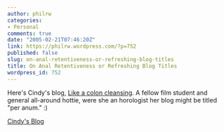 ```yaml
---
author: philrw
categories:
- Personal
comments: true
date: "2005-02-21T07:46:20Z"
link: https://philrw.wordpress.com/?p=752
published: false
slug: on-anal-retentiveness-or-refreshing-blog-titles
title: On Anal Retentiveness or Refreshing Blog Titles
wordpress_id: 752
---
```


Here's Cindy's blog, [Like a colon cleansing](http://www.cfang711.blogspot.com/). A fellow film student and general all-around hottie, were she an horologist her blog might be titled "per anum." :)

[Cindy's Blog](http://www.cfang711.blogspot.com/)
